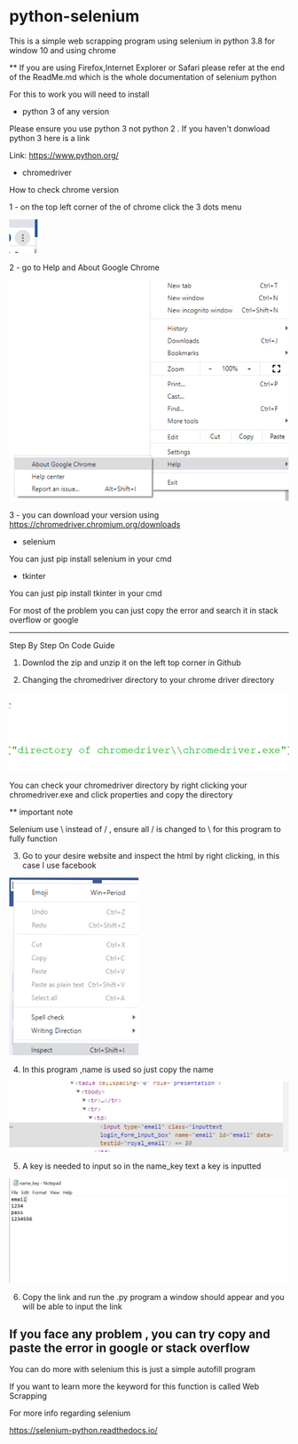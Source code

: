# python-selenium
This is a simple web scrapping program using selenium in python 3.8 for window 10 and using chrome 

** If you are using Firefox,Internet Explorer or Safari please refer at the end of the ReadMe.md which is the whole documentation of selenium python

For this to work you will need to install
* python 3 of any version

Please ensure you use python 3 not python 2 . If you haven't donwload python 3 here is a link

Link: https://www.python.org/

* chromedriver

How to check chrome version

  1 - on the top left corner of the of chrome click the 3 dots menu
  
  ![](Autofill_guide_picture/dot.png)
  
  2 - go to Help and About Google Chrome
  
  ![](Autofill_guide_picture/chrome_version.png)
  
  3 - you can download your version using https://chromedriver.chromium.org/downloads

* selenium

You can just pip install selenium in your cmd

* tkinter

You can just pip install tkinter in your cmd

For most of the problem you can just copy the error and search it in stack overflow or google

-------------------------------------------------------------------------------------------------

Step By Step On Code Guide

1) Downlod the zip and unzip it on the left top corner in Github

2) Changing the chromedriver directory to your chrome driver directory

![](Autofill_guide_picture/directory.png)

You can check your chromedriver directory by right clicking your chromedriver.exe and click properties and copy the directory

** important note

Selenium use \\ instead of / , ensure all / is changed to \\ for this program to fully function

3) Go to your desire website and inspect the html by right clicking, in this case I use facebook

![](Autofill_guide_picture/Inspect.png)

4) In this program ,name is used so just copy the name

![](Autofill_guide_picture/name.png)

5) A key is needed to input so in the name_key text a key is inputted

![](Autofill_guide_picture/name_key.png)

6) Copy the link and run the .py program a window should appear and you will be able to input the link

If you face any problem , you can try copy and paste the error in google or stack overflow
-------------------------

You can do more with selenium this is just a simple autofill program 

If you want to learn more the keyword for this function is called Web Scrapping

For more info regarding selenium

https://selenium-python.readthedocs.io/
